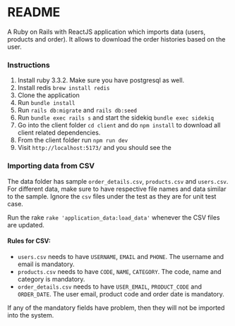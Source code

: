 # README

A Ruby on Rails with ReactJS application which imports data (users, products and order). It allows to download the order histories based on the user.

### Instructions
1. Install ruby 3.3.2. Make sure you have postgresql as well.
2. Install redis `brew install redis`
3. Clone the application
4. Run `bundle install`
5. Run `rails db:migrate` and `rails db:seed`
6. Run `bundle exec rails s` and start the sidekiq `bundle exec sidekiq`
7. Go into the client folder `cd client` and do `npm install` to download all client related dependencies.
8. From the client folder run `npm run dev`
9. Visit `http://localhost:5173/` and you should see the

### Importing data from CSV
The data folder has sample `order_details.csv`, `products.csv` and `users.csv`. For different data, make sure to have respective file names and data similar to the sample.
Ignore the `csv` files under the test as they are for unit test case.

Run the rake `rake 'application_data:load_data'` whenever the CSV files are updated.

#### Rules for CSV:
- `users.csv` needs to have `USERNAME`, `EMAIL` and `PHONE`. The username and email is mandatory.
- `products.csv` needs to have `CODE`, `NAME`, `CATEGORY`. The code, name and category is mandatory.
- `order_details.csv` needs to have `USER_EMAIL`, `PRODUCT_CODE` and `ORDER_DATE`. The user email, product code and order date is mandatory.

If any of the mandatory fields have problem, then they will not be imported into the system.
